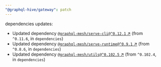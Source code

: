 ```yaml
---
"@graphql-hive/gateway": patch
---
```

dependencies updates:
  - Updated dependency [`@graphql-mesh/serve-cli@^0.12.1` ↗︎](https://www.npmjs.com/package/@graphql-mesh/serve-cli/v/0.12.1) (from `^0.11.6`, in `dependencies`)
  - Updated dependency [`@graphql-mesh/serve-runtime@^0.9.1` ↗︎](https://www.npmjs.com/package/@graphql-mesh/serve-runtime/v/0.9.1) (from `^0.8.6`, in `dependencies`)
  - Updated dependency [`@graphql-mesh/utils@^0.102.5` ↗︎](https://www.npmjs.com/package/@graphql-mesh/utils/v/0.102.5) (from `^0.102.4`, in `dependencies`)
